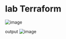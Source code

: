 # lab Terraform 

![image](https://user-images.githubusercontent.com/28235504/211573035-5ee3dfab-0fe3-47ab-9f65-e18439e3e80f.png)


output 
![image](https://user-images.githubusercontent.com/28235504/211573540-63595e18-ac08-4acf-ab2c-f8272a655a3a.png)
